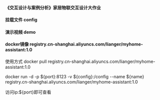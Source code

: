#### 《交互设计与案例分析》家居物联交互设计大作业

#### 挂载文件 config

#### 演示视频 demo

#### docker镜像 registry.cn-shanghai.aliyuncs.com/lianger/myhome-assistant:1.0

使用方式
docker pull registry.cn-shanghai.aliyuncs.com/lianger/myhome-assistant:1.0

docker run -d -p ${port}:8123 -v ${config}:/config  --name ${name}  registry.cn-shanghai.aliyuncs.com/lianger/myhome-assistant:1.0

访问ip:${port}即可查看
